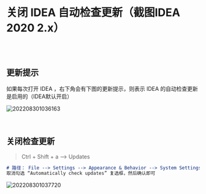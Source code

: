 # 关闭 IDEA 自动检查更新（截图IDEA 2020 2.x）

</br>
</br>

## 更新提示

如果每次打开 IDEA ，右下角会有下图的更新提示，则表示 IDEA 的自动检查更新是启用的（IDEA默认开启）

![202208301036163](https://gitee.com/librarookie/picgo/raw/master/img/202208301036163.png "202208301036163")

</br>

## 关闭检查更新

> Ctrl + Shift + a  -->  Updates

```md
# 路径： File --> Settings --> Appearance & Behavior --> System Settings --> Updates
取消勾选 “Automatically check updates” 复选框，然后确认即可
```

![202208301037720](https://gitee.com/librarookie/picgo/raw/master/img/202208301037720.png "202208301037720")

</br>
</br>
